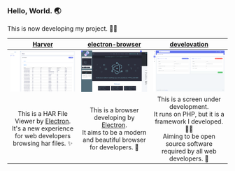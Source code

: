 ### Hello, World. 🌏

This is now developing my project. 👨‍💻

|[Harver](https://github.com/huuyafwww/harver)|[electron-browser](https://github.com/huuyafwww/electron-browser)|[develovation](https://github.com/huuyafwww/develovation-project)|
|:---:|:---:|:---:|
|<img src="https://raw.githubusercontent.com/huuyafwww/huuyafwww/master/harver.png">|<img src="https://raw.githubusercontent.com/huuyafwww/huuyafwww/master/electron-browser.png" >|<img src="https://raw.githubusercontent.com/huuyafwww/huuyafwww/master/develovation.png">|
|This is a HAR File Viewer by [Electron](https://www.electronjs.org/). <br> It's a new experience for web developers browsing har files. ✨|This is a browser developing by [Electron](https://www.electronjs.org/). <br> It aims to be a modern and beautiful browser for developers. 🙌|This is a screen under development.<br>It runs on PHP, but it is a framework I developed. 👨‍💻<br>Aiming to be open source software required by all web developers. 🤝|
